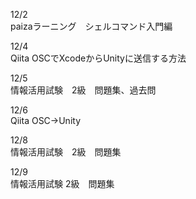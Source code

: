 12/2<br>
paizaラーニング　シェルコマンド入門編<br>

12/4<br>
Qiita OSCでXcodeからUnityに送信する方法<br>

12/5<br>
情報活用試験　2級　問題集、過去問<br>

12/6<br>
Qiita OSC→Unity <br>

12/8<br>
情報活用試験　2級　問題集<br>

12/9<br>
情報活用試験 2級　問題集　<br>


